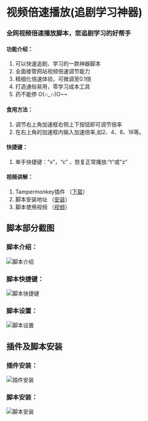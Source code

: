 # 视频倍速播放(追剧学习神器)
### 全网视频倍速播放脚本，您追剧学习的好帮手

#### 功能介绍：
1. 可以快速追剧、学习的一款神器脚本
2. 全面接管网站视频倍速调节能力
3. 精细化倍速体验，可微调至0.1倍
4. 打造通俗易用，零学习成本工具 
5. 药不能停 O(∩_∩)O~~

#### 食用方法：
1. 调节右上角加速框右侧上下按钮即可调节倍率
2. 在右上角的加速框内输入加速倍率,如2、4、8、16等。

#### 快捷键：
1. 单手快捷键：“x”，“c” 、恢复正常播放:“t”或“z”

#### 视频讲解：
1. Tampermonkey插件 （[下载](https://www.tampermonkey.net/index.php)）
2. 脚本安装地址      （[安装](https://greasyfork.org/zh-CN/scripts/421170)）
3. 脚本使用视频      （[视频](https://www.bilibili.com/video/BV1La411r7ra)）

## 脚本部分截图
### 脚本介绍：
![脚本介绍](https://gitee.com/leiwang2010/speed_video_mon/raw/master/showImgs/2023/0919/03.gif "03.gif")
### 脚本快捷键：
![脚本快捷键](https://gitee.com/leiwang2010/speed_video_mon/raw/master/showImgs/2023/0919/04.gif "04.gif")
### 脚本设置：
![脚本设置](https://gitee.com/leiwang2010/speed_video_mon/raw/master/showImgs/2023/0919/05.gif "05.gif")  

## 插件及脚本安装
### 插件安装：
![插件安装](https://gitee.com/leiwang2010/speed_video_mon/raw/master/showImgs/2023/0919/01.gif "01.gif")
### 脚本安装：
![脚本安装](https://gitee.com/leiwang2010/speed_video_mon/raw/master/showImgs/2023/0919/02.gif "02.gif")

[comment]: <> (#### 后记说明：)
[comment]: <> (  你好，首先感谢您的使用，作者由于工作原因，不能及时进行维护，对此感到十分抱歉，由于一些特殊原因，最近更换了电脑，发现其他视频播放脚本与本脚本有所冲突，使用时可以先关闭其他视频播放脚本后，进行刷新尝试，最后对于您的使用与支持，再次表示感谢，祝好)